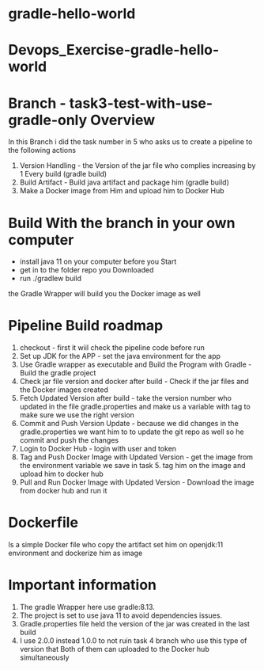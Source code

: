 # gradle-hello-world
# Devops_Exercise-gradle-hello-world
# Branch - task3-test-with-use-gradle-only Overview
In this Branch i did the task number in 5 who asks us to create a pipeline to the following actions
1. Version Handling -  the Version of the jar file who complies increasing by 1 Every build (gradle build)
2. Build Artifact - Build java artifact and package him (gradle build)
4. Make a Docker image from Him and upload him to Docker Hub

# Build With the branch in your own computer
-  install java 11 on your computer before you Start
-  get in to the folder repo you Downloaded
-  run ./gradlew build

the Gradle Wrapper will build you the Docker image as well

# Pipeline Build roadmap
1. checkout - first it wiil check the pipeline code before run
2. Set up JDK for the APP - set the java environment for the app
3. Use Gradle wrapper as executable and Build the Program with Gradle - Build the gradle project
4. Check jar file version and docker after build - Check if the jar files and the Docker images created
5. Fetch Updated Version after build - take the version number who updated in the file gradle.properties and make us a variable with tag to make sure we use the right version
6. Commit and Push Version Update - because we did changes in the gradle.properties we want him to to update the git repo as well so he commit and push the changes
7. Login to Docker Hub - login with user and token
8. Tag and Push Docker Image with Updated Version - get the image from the environment variable we save in task 5. tag him on the image and upload him to docker hub
9. Pull and Run Docker Image with Updated Version - Download the image from docker hub and run it


# Dockerfile
Is a simple Docker file who copy the artifact set him on openjdk:11 environment and dockerize him as image


# Important information
1. The gradle Wrapper here use gradle:8.13.
2. The project is set to use java 11 to avoid dependencies issues.
3. Gradle.properties file held the version of the jar was created in the last build
4. I use 2.0.0 instead 1.0.0 to not ruin task 4 branch who use this type of version that Both of them can uploaded to the Docker hub simultaneously
